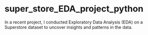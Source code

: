 # super_store_EDA_project_python

In a recent project, I conducted Exploratory Data Analysis (EDA) on a Superstore dataset to uncover insights and patterns in the data.
